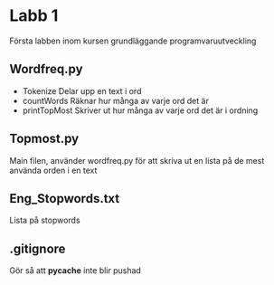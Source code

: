 # Labb 1
Första labben inom kursen grundläggande programvaruutveckling

## Wordfreq.py
* Tokenize
    Delar upp en text i ord
* countWords
    Räknar hur många av varje ord det är
* printTopMost
    Skriver ut hur många av varje ord det är i ordning

## Topmost.py
Main filen, använder wordfreq.py för att skriva ut en lista på de mest använda orden i en text

## Eng_Stopwords.txt
Lista på stopwords

## .gitignore
Gör så att __pycache__ inte blir pushad